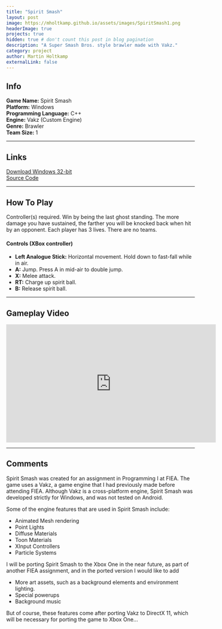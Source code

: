 ```yaml
---
title: "Spirit Smash"
layout: post
image: https://mholtkamp.github.io/assets/images/SpiritSmash1.png
headerImage: true
projects: true
hidden: true # don't count this post in blog pagination
description: "A Super Smash Bros. style brawler made with Vakz."
category: project
author: Martin Holtkamp
externalLink: false
---
```


## Info

**Game Name:** Spirit Smash  
**Platform:** Windows  
**Programming Language:** C++  
**Engine:** Vakz (Custom Engine)  
**Genre:** Brawler  
**Team Size:** 1  

---

## Links

[Download Windows 32-bit](https://drive.google.com/open?id=0Bz6zRTgs-_fBa0hEUm5ndU5PVkU)  
[Source Code](https://github.com/mholtkamp/spirit-smash)

---

## How To Play

Controller(s) required. Win by being the last ghost standing. The more damage you have sustained, the farther you will be knocked back when hit by an opponent. Each player has 3 lives. There are no teams.

#### Controls (XBox controller)
* **Left Analogue Stick:** Horizontal movement. Hold down to fast-fall while in air.
* **A:** Jump. Press A in mid-air to double jump.
* **X:** Melee attack.
* **RT:** Charge up spirit ball.
* **B:** Release spirit ball.

---

## Gameplay Video

<iframe width="560" height="315" src="https://www.youtube.com/embed/DfkYAETW4x8" frameborder="0" allowfullscreen></iframe>

---

## Comments

Spirit Smash was created for an assignment in Programming I at FIEA. The game uses a Vakz, a game engine that I had previously made before attending FIEA. Although Vakz is a cross-platform engine, Spirit Smash was developed strictly for Windows, and was not tested on Android.

Some of the engine features that are used in Spirit Smash include:
* Animated Mesh rendering
* Point Lights
* Diffuse Materials
* Toon Materials
* XInput Controllers 
* Particle Systems

I will be porting Spirit Smash to the Xbox One in the near future, as part of another FIEA assignment, and in the ported version I would like to add  
* More art assets, such as a background elements and environment lighting.
* Special powerups
* Background music

But of course, these features come after porting Vakz to DirectX 11, which will be necessary for porting the game to Xbox One... 